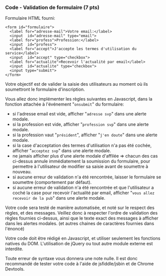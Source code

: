 ### Code - Validation de formulaire (7 pts)

Formulaire HTML fourni:

```
<form id="formulaire">
  <label for="adresse-mail">Votre email:</label>
  <input  id="adresse-mail" type="email">
  <label for="profess">Profession:</label>
  <input  id="profess">
  <label for="accept">J'accepte les termes d'utilisation du service</label>
  <input  id="accept" type="checkbox">
  <label for="actualite">Recevoir l'actualité par email</label>
  <input  id="actualite" type="checkbox">
  <input type="submit">
</form>
```

Votre objectif est de valider la saisie des utilisateurs au moment où ils soumettront le formulaire d'inscription.

Vous allez donc implémenter les règles suivantes en Javascript, dans la fonction attachée à l'événement "`onsubmit`" du formulaire:
- si l'adresse email est vide, afficher "`adresse svp`" dans une alerte modale.
- si la profession est vide, afficher "`profession svp`" dans une alerte modale.
- si la profession vaut "`président`", afficher "`j'en doute`" dans une alerte modale.
- si la case d'acceptation des termes d'utilisation n'a pas été cochée, afficher "`acceptez svp`" dans une alerte modale.
- ne jamais afficher plus d'une alerte modale d'affilée => chacun des cas ci-dessus annule immédiatement la soumission du formulaire, pour permettre à l'utilisateur de modifier sa saisie avant de soumettre à nouveau.
- si aucune erreur de validation n'a été rencontrée, laisser le formulaire se soumettre (comportement par défaut).
- si aucune erreur de validation n'a été rencontrée et que l'utilisateur a coché la case pour recevoir l'actualité par email, afficher "`vous allez recevoir de la pub`" dans une alerte modale.

Votre code sera testé de manière automatisée, et noté sur le respect des règles, et des messages. Veillez donc à respecter l'ordre de validation des règles fournies ci-dessus, ainsi que le texte exact des messages à afficher dans les alertes modales. (et autres chaines de caractères fournies dans l'énoncé)

Votre code doit être rédigé en Javascript, et utiliser seulement les fonctions natives du DOM. L'utilisation de jQuery ou tout autre module externe est interdite.

Toute erreur de syntaxe vous donnera une note nulle. Il est donc recommandé de tester votre code à l'aide de jsfiddle/jsbin et de Chrome Devtools.
